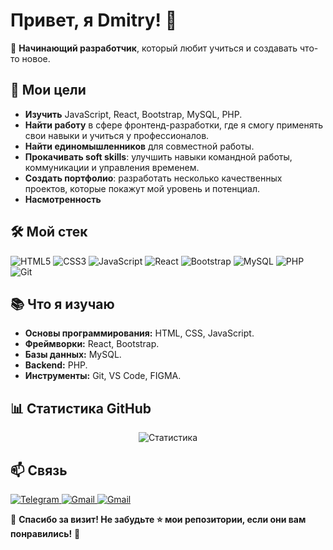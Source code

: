 # Привет, я Dmitry! 👋

🌱 **Начинающий разработчик**, который любит учиться и создавать что-то новое.

## 🎯 Мои цели
- **Изучить** JavaScript, React, Bootstrap, MySQL, PHP.
- **Найти работу** в сфере фронтенд-разработки, где я смогу применять свои навыки и учиться у профессионалов.
- **Найти единомышленников** для совместной работы.
- **Прокачивать soft skills**: улучшить навыки командной работы, коммуникации и управления временем.
- **Создать портфолио**: разработать несколько качественных проектов, которые покажут мой уровень и потенциал.
- **Насмотренность**

## 🛠️ Мой стек
<p align="left">
   <img src="https://img.shields.io/badge/HTML5-E34F26?style=for-the-badge&logo=html5&logoColor=white" alt="HTML5">
   <img src="https://img.shields.io/badge/CSS3-1572B6?style=for-the-badge&logo=css3&logoColor=white" alt="CSS3">
  <img src="https://img.shields.io/badge/JavaScript-F7DF1E?style=for-the-badge&logo=javascript&logoColor=black" alt="JavaScript">
  <img src="https://img.shields.io/badge/React-20232A?style=for-the-badge&logo=react&logoColor=61DAFB" alt="React">
  <img src="https://img.shields.io/badge/Bootstrap-7952B3?style=for-the-badge&logo=bootstrap&logoColor=white" alt="Bootstrap">
  <img src="https://img.shields.io/badge/MySQL-4479A1?style=for-the-badge&logo=mysql&logoColor=white" alt="MySQL">
  <img src="https://img.shields.io/badge/PHP-777BB4?style=for-the-badge&logo=php&logoColor=white" alt="PHP">
   <img src="https://img.shields.io/badge/Git-F05032?style=for-the-badge&logo=git&logoColor=white" alt="Git">
</p>

## 📚 Что я изучаю
- **Основы программирования:** HTML, CSS, JavaScript.
- **Фреймворки:** React, Bootstrap.
- **Базы данных:** MySQL.
- **Backend:** PHP.
- **Инструменты:** Git, VS Code, FIGMA.

## 📊 Статистика GitHub
<p align="center">
  <img src="https://github-readme-stats.vercel.app/api?username=DmitryDesign3&show_icons=true&theme=radical" alt="Статистика">
</p>

## 📫 Связь
<p align="left">
  <a href="https://t.me/@DS_DESIGN1">
    <img src="https://img.shields.io/badge/Telegram-2CA5E0?style=for-the-badge&logo=telegram&logoColor=white" alt="Telegram">
  </a>
  <a href="dmitrydesign9@gmail.com">
    <img src="https://img.shields.io/badge/Gmail-D14836?style=for-the-badge&logo=gmail&logoColor=white" alt="Gmail">
  </a>
  <a href="https://www.behance.net/dmitrydesign001">
    <img src="https://img.shields.io/badge/Gmail-D14836?style=for-the-badge&logo=gmail&logoColor=white" alt="Gmail">
  </a>
</p>

🌟 **Спасибо за визит! Не забудьте ⭐️ мои репозитории, если они вам понравились!** 🌟
